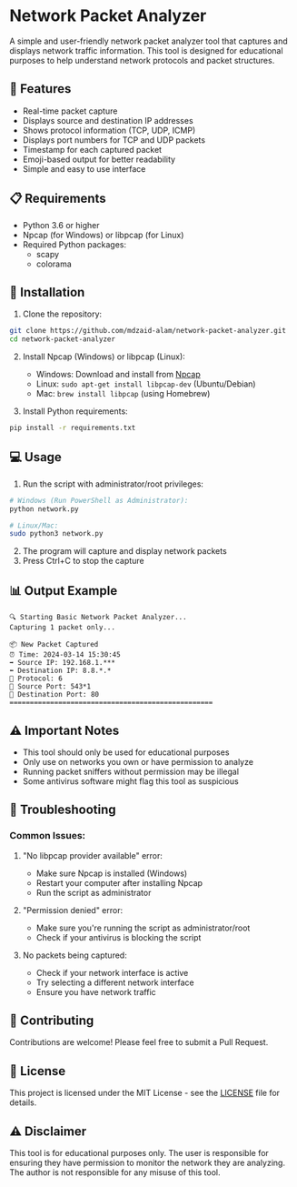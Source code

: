 # Network Packet Analyzer

A simple and user-friendly network packet analyzer tool that captures and displays network traffic information. This tool is designed for educational purposes to help understand network protocols and packet structures.

## 🌟 Features

- Real-time packet capture
- Displays source and destination IP addresses
- Shows protocol information (TCP, UDP, ICMP)
- Displays port numbers for TCP and UDP packets
- Timestamp for each captured packet
- Emoji-based output for better readability
- Simple and easy to use interface

## 📋 Requirements

- Python 3.6 or higher
- Npcap (for Windows) or libpcap (for Linux)
- Required Python packages:
  - scapy
  - colorama

## 🚀 Installation

1. Clone the repository:
```bash
git clone https://github.com/mdzaid-alam/network-packet-analyzer.git
cd network-packet-analyzer
```

2. Install Npcap (Windows) or libpcap (Linux):
   - Windows: Download and install from [Npcap](https://npcap.com/#download)
   - Linux: `sudo apt-get install libpcap-dev` (Ubuntu/Debian)
   - Mac: `brew install libpcap` (using Homebrew)

3. Install Python requirements:
```bash
pip install -r requirements.txt
```

## 💻 Usage

1. Run the script with administrator/root privileges:
```bash
# Windows (Run PowerShell as Administrator):
python network.py

# Linux/Mac:
sudo python3 network.py
```

2. The program will capture and display network packets
3. Press Ctrl+C to stop the capture

## 📊 Output Example

```
🔍 Starting Basic Network Packet Analyzer...
Capturing 1 packet only...

📦 New Packet Captured
⏰ Time: 2024-03-14 15:30:45
➡️ Source IP: 192.168.1.***
⬅️ Destination IP: 8.8.*.*
📡 Protocol: 6
🔌 Source Port: 543*1
🔌 Destination Port: 80
==================================================
```

## ⚠️ Important Notes

- This tool should only be used for educational purposes
- Only use on networks you own or have permission to analyze
- Running packet sniffers without permission may be illegal
- Some antivirus software might flag this tool as suspicious

## 🔧 Troubleshooting

### Common Issues:

1. "No libpcap provider available" error:
   - Make sure Npcap is installed (Windows)
   - Restart your computer after installing Npcap
   - Run the script as administrator

2. "Permission denied" error:
   - Make sure you're running the script as administrator/root
   - Check if your antivirus is blocking the script

3. No packets being captured:
   - Check if your network interface is active
   - Try selecting a different network interface
   - Ensure you have network traffic

## 🤝 Contributing

Contributions are welcome! Please feel free to submit a Pull Request.

## 📝 License

This project is licensed under the MIT License - see the [LICENSE](LICENSE) file for details.

## ⚠️ Disclaimer

This tool is for educational purposes only. The user is responsible for ensuring they have permission to monitor the network they are analyzing. The author is not responsible for any misuse of this tool. 
